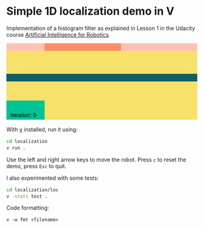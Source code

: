 # Simple 1D localization demo in V

Implementation of a histogram filter as explained in Lesson 1 in the Udacity course [Artificial Intelligence for Robotics](https://www.udacity.com/course/artificial-intelligence-for-robotics--cs373).


![localization](assets/localization.gif)

With [v](vlang.io) installed, run it using:
```bash
cd localization
v run .
```

Use the left and right arrow keys to move the robot. Press `c` to reset the demo, press `Esc` to quit.

I also experimented with some tests:
```bash
cd localization/loc
v -stats test .
```

Code formatting:
```
v -w fmt <filename>
```
